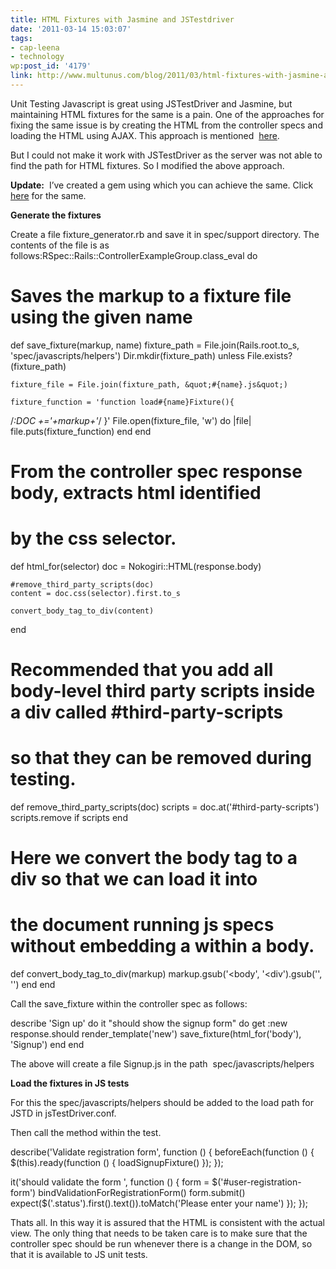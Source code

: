 ```yaml
---
title: HTML Fixtures with Jasmine and JSTestdriver
date: '2011-03-14 15:03:07'
tags:
- cap-leena
- technology
wp:post_id: '4179'
link: http://www.multunus.com/blog/2011/03/html-fixtures-with-jasmine-and-jstestdriver/
---
```


Unit Testing Javascript is great using JSTestDriver and Jasmine, but maintaining HTML fixtures for the same is a pain. One of the approaches for fixing the same issue is by creating the HTML from the controller specs and loading the HTML using AJAX. This approach is mentioned 
[here](http://pivotallabs.com/users/jb/blog/articles/1152).

But I could not make it work with JSTestDriver as the server was not able to find the path for HTML fixtures. So I modified the above approach.


**Update:**
 I’ve created a gem using which you can achieve the same. Click 
[here](https://github.com/multunus/js_fixtures) for the same.


**Generate the fixtures**


Create a file fixture_generator.rb and save it in spec/support directory. The contents of the file is as follows:RSpec::Rails::ControllerExampleGroup.class_eval do
  # Saves the markup to a fixture file using the given name
  def save_fixture(markup, name)
    fixture_path = File.join(Rails.root.to_s, 'spec/javascripts/helpers')
    Dir.mkdir(fixture_path) unless File.exists?(fixture_path)

    fixture_file = File.join(fixture_path, &quot;#{name}.js&quot;)

    fixture_function = 'function load#{name}Fixture(){
  /*:DOC +='+markup+'*/
    }'
    File.open(fixture_file, 'w') do |file|
      file.puts(fixture_function)
    end
  end

  # From the controller spec response body, extracts html identified
  # by the css selector.
  def html_for(selector)
    doc = Nokogiri::HTML(response.body)

    #remove_third_party_scripts(doc)
    content = doc.css(selector).first.to_s

    convert_body_tag_to_div(content)
  end

  # Recommended that you add all body-level third party scripts inside a div called #third-party-scripts
  # so that they can be removed during testing.
  def remove_third_party_scripts(doc)
    scripts = doc.at('#third-party-scripts')
    scripts.remove if scripts
  end

  # Here we convert the body tag to a div so that we can load it into
  # the document running js specs without embedding a  within a body.
  def convert_body_tag_to_div(markup)
    markup.gsub('<body', '<div').gsub('</body>', '</div>')
  end
end

Call the save_fixture within the controller spec as follows:


describe 'Sign up' do
  it "should show the signup form" do
  get :new
  response.should render_template('new')
  save_fixture(html_for('body'), 'Signup')
  end
end

The above will create a file Signup.js in the path 
spec/javascripts/helpers


**Load the fixtures in JS tests**


For this the spec/javascripts/helpers should be added to the load path for JSTD in jsTestDriver.conf.

Then call the method within the test.



describe('Validate registration form', function () {
  beforeEach(function () {
    $(this).ready(function () {
      loadSignupFixture()
    });
  });

  it('should validate the form ', function () {
      form = $('#user-registration-form')
      bindValidationForRegistrationForm()
      form.submit()
      expect($('.status').first().text()).toMatch('Please enter your name')
  });
});

Thats all. In this way it is assured that the HTML is consistent with the actual view. The only thing that needs to be taken care is to make sure that the controller spec should be run whenever there is a change in the DOM, so that it is available to JS unit tests.
